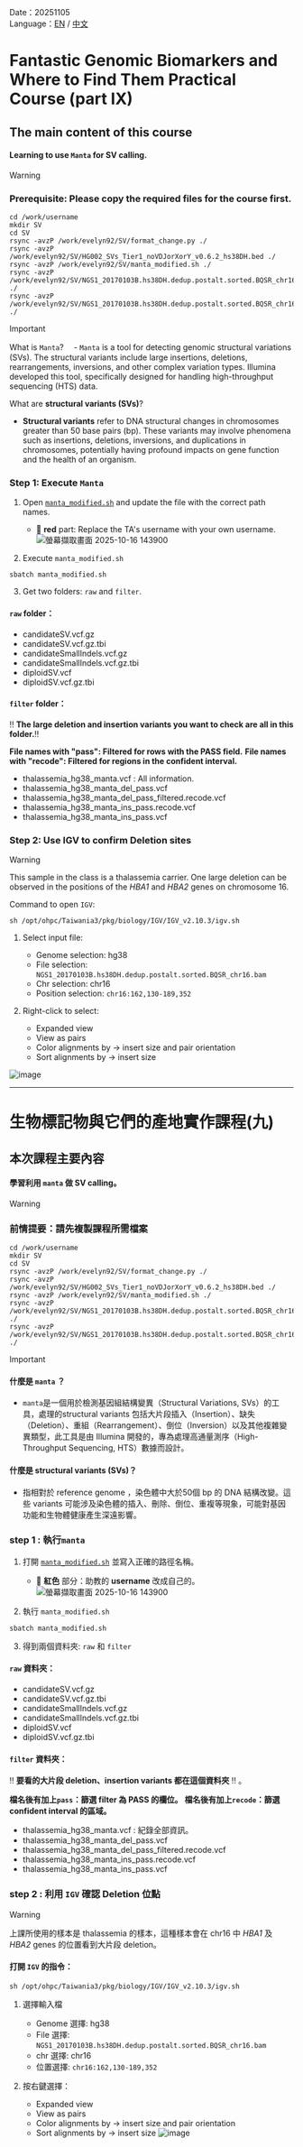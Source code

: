 Date：20251105  
Language：[EN](#Fantastic-Genomic-Biomarkers-and-Where-to-Find-Them-Practical-Course-part-IX) / [中文](#生物標記物與它們的產地實作課程九)

# Fantastic Genomic Biomarkers and Where to Find Them Practical Course (part IX)
## The main content of this course


#### Learning to use `Manta` for SV calling.


> [!Warning]
> ### Prerequisite: Please copy the required files for the course first. 
> ```markdown=
> cd /work/username
> mkdir SV
> cd SV
> rsync -avzP /work/evelyn92/SV/format_change.py ./
> rsync -avzP /work/evelyn92/SV/HG002_SVs_Tier1_noVDJorXorY_v0.6.2_hs38DH.bed ./
> rsync -avzP /work/evelyn92/SV/manta_modified.sh ./
> rsync -avzP /work/evelyn92/SV/NGS1_20170103B.hs38DH.dedup.postalt.sorted.BQSR_chr16.bam ./
> rsync -avzP /work/evelyn92/SV/NGS1_20170103B.hs38DH.dedup.postalt.sorted.BQSR_chr16.bam.bai ./
> ```

> [!Important]
> What is `Manta`?
>　- `Manta` is a tool for detecting genomic structural variations (SVs). The structural variants include large insertions, deletions, rearrangements, inversions, and other complex variation types. Illumina developed this tool, specifically designed for handling high-throughput sequencing (HTS) data.
> 
> What are **structural variants (SVs)**?
> - **Structural variants** refer to DNA structural changes in chromosomes greater than 50 base pairs (bp). These variants may involve phenomena such as insertions, deletions, inversions, and duplications in chromosomes, potentially having profound impacts on gene function and the health of an organism.


### Step 1: Execute `Manta`
1. Open [`manta_modified.sh`](https://github.com/Jacob-s-Lab/2025-Biomarkers/blob/main/manta_modified.sh) and update the file with the correct path names.
    - :red_circle: **red** part: Replace the TA's username with your own username.
    ![螢幕擷取畫面 2025-10-16 143900](https://hackmd.io/_uploads/B1NI7zC6xl.png)

2. Execute `manta_modified.sh`
```
sbatch manta_modified.sh
```
3. Get two folders: `raw` and `filter`.
#### `raw` folder：
- candidateSV.vcf.gz
- candidateSV.vcf.gz.tbi
- candidateSmallIndels.vcf.gz
- candidateSmallIndels.vcf.gz.tbi
- diploidSV.vcf
- diploidSV.vcf.gz.tbi

#### `filter` folder：
:bangbang: **The large deletion and insertion variants you want to check are all in this folder.**:bangbang:  

**File names with "pass": Filtered for rows with the PASS field.**
**File names with "recode": Filtered for regions in the confident interval.**
- thalassemia_hg38_manta.vcf : All information.
- thalassemia_hg38_manta_del_pass.vcf
- thalassemia_hg38_manta_del_pass_filtered.recode.vcf
- thalassemia_hg38_manta_ins_pass.recode.vcf
- thalassemia_hg38_manta_ins_pass.vcf

### Step 2: Use IGV to confirm Deletion sites
> [!Warning]
> This sample in the class is a thalassemia carrier. One large deletion can be observed in the positions of the *HBA1* and *HBA2* genes on chromosome 16.
> 
> Command to open `IGV`:
> ```marksh
> sh /opt/ohpc/Taiwania3/pkg/biology/IGV/IGV_v2.10.3/igv.sh
> ```

1. Select input file:

    - Genome selection: hg38
    - File selection: `NGS1_20170103B.hs38DH.dedup.postalt.sorted.BQSR_chr16.bam`
    - Chr selection: chr16
    - Position selection: `chr16:162,130-189,352`
2. Right-click to select:
    - Expanded view
    - View as pairs
    - Color alignments by -> insert size and pair orientation
    - Sort alignments by -> insert size

![image](https://hackmd.io/_uploads/rkY2rfCael.png)




 ------------------------
# 生物標記物與它們的產地實作課程(九)
## 本次課程主要內容
    
#### 學習利用 `manta` 做 SV calling。

> [!Warning]
> ### 前情提要：請先複製課程所需檔案
> ```markdown=
> cd /work/username
> mkdir SV
> cd SV
> rsync -avzP /work/evelyn92/SV/format_change.py ./
> rsync -avzP /work/evelyn92/SV/HG002_SVs_Tier1_noVDJorXorY_v0.6.2_hs38DH.bed ./
> rsync -avzP /work/evelyn92/SV/manta_modified.sh ./
> rsync -avzP /work/evelyn92/SV/NGS1_20170103B.hs38DH.dedup.postalt.sorted.BQSR_chr16.bam ./
> rsync -avzP /work/evelyn92/SV/NGS1_20170103B.hs38DH.dedup.postalt.sorted.BQSR_chr16.bam.bai ./
> ```

> [!Important]
> #### 什麼是 `manta` ？
> - `manta`是一個用於檢測基因組結構變異（Structural Variations, SVs）的工具，處理的structural variants 包括大片段插入（Insertion）、缺失（Deletion）、重組（Rearrangement）、倒位（Inversion）以及其他複雜變異類型，此工具是由 Illumina 開發的，專為處理高通量測序（High-Throughput Sequencing, HTS）數據而設計。
> 
> #### 什麼是 structural variants (SVs)？
> - 指相對於 reference genome ，染色體中大於50個 bp 的 DNA 結構改變。這些 variants 可能涉及染色體的插入、刪除、倒位、重複等現象，可能對基因功能和生物體健康產生深遠影響。

### step 1 : 執行`manta`


1. 打開 [`manta_modified.sh`](https://github.com/Jacob-s-Lab/2025-Biomarkers/blob/main/manta_modified.sh) 並寫入正確的路徑名稱。
     - :red_circle: **紅色** 部分：助教的 **username** 改成自己的。
    ![螢幕擷取畫面 2025-10-16 143900](https://hackmd.io/_uploads/r1EqUMATxe.png)
    
2. 執行 `manta_modified.sh`
```
sbatch manta_modified.sh
```
3. 得到兩個資料夾: `raw` 和 `filter`
#### `raw` 資料夾：
- candidateSV.vcf.gz
- candidateSV.vcf.gz.tbi
- candidateSmallIndels.vcf.gz
- candidateSmallIndels.vcf.gz.tbi
- diploidSV.vcf
- diploidSV.vcf.gz.tbi

#### `filter` 資料夾：
:bangbang: **要看的大片段 deletion、insertion variants 都在這個資料夾** :bangbang: 。

**檔名後有加上`pass`：篩選 filter 為 PASS 的欄位。**
**檔名後有加上`recode`：篩選 confident interval 的區域。**
- thalassemia_hg38_manta.vcf : 紀錄全部資訊。
- thalassemia_hg38_manta_del_pass.vcf
- thalassemia_hg38_manta_del_pass_filtered.recode.vcf
- thalassemia_hg38_manta_ins_pass.recode.vcf
- thalassemia_hg38_manta_ins_pass.vcf


### step 2 : 利用 `IGV` 確認 Deletion 位點
> [!Warning]
> 上課所使用的樣本是 thalassemia 的樣本，這種樣本會在 chr16 中 *HBA1* 及 *HBA2* genes 的位置看到大片段 deletion。
>
> #### 打開 `IGV` 的指令：
> ```marksh
> sh /opt/ohpc/Taiwania3/pkg/biology/IGV/IGV_v2.10.3/igv.sh
> ```

1. 選擇輸入檔
    - Genome 選擇: hg38
    - File 選擇: `NGS1_20170103B.hs38DH.dedup.postalt.sorted.BQSR_chr16.bam`
    - chr 選擇: chr16
    - 位置選擇: `chr16:162,130-189,352`

2. 按右鍵選擇：
    - Expanded view
    - View as pairs
    - Color alignments by -> insert size and pair orientation
    - Sort alignments by -> insert size
![image](https://hackmd.io/_uploads/HkCTSz0plx.png)
